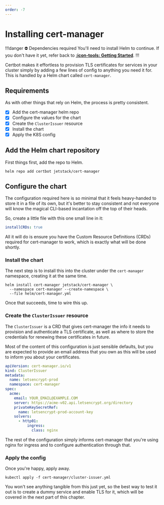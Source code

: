 ```yaml
---
order: -7
---
```


# Installing cert-manager

!!!danger :no_entry: Dependencies required
You'll need to install Helm to continue. If you don't have it yet, refer back to [**:icon-tools: Getting Started**](/getting-started/#helm).
!!!

Certbot makes it effortless to provision TLS certificates for services in your cluster simply by adding a few lines of config to anything you need it for. This is handled by a Helm chart called `cert-manager`.

## Requirements

As with other things that rely on Helm, the process is pretty consistent.

-[x] Add the cert-manager helm repo
-[x] Configure the values for the chart
-[x] Create the `ClusterIssuer` resource
-[x] Install the chart
-[x] Apply the K8S config

## Add the Helm chart repository

First things first, add the repo to Helm.

```shell
helm repo add certbot jetstack/cert-manager
```

## Configure the chart

The configuration required here is so minimal that it feels heavy-handed to store it in a file of its own, but it's better to stay consistent and not everyone will know the magical CLI-based incantation off the top of their heads.

So, create a little file with this one small line in it:

```yaml helm/cert-manager.yml
installCRDs: true
```

All it will do is ensure you have the Custom Resource Definitions (CRDs) required for cert-manager to work, which is exactly what will be done shortly.

### Install the chart

The next step is to install this into the cluster under the `cert-manager` namespace, creating it at the same time.

```shell
helm install cert-manager jetstack/cert-manager \
  --namespace cert-manager --create-namespace \
  --file helm/cert-manager.yml
```

Once that succeeds, time to wire this up.

### Create the `ClusterIssuer` resource

The `ClusterIssuer` is a CRD that gives cert-manager the info it needs to provision and authenticate a TLS certificate, as well as where to store the credentials for renewing these certificates in future.

Most of the content of this configuration is just sensible defaults, but you are expected to provide an email address that you own as this will be used to inform you about your certificates.

```yaml #8 cert-manager/cluster-issuer.yml
apiVersion: cert-manager.io/v1
kind: ClusterIssuer
metadata:
  name: letsencrypt-prod
  namespace: cert-manager
spec:
  acme:
    email: YOUR_EMAIL@EXAMPLE.COM
    server: https://acme-v02.api.letsencrypt.org/directory
    privateKeySecretRef:
      name: letsencrypt-prod-account-key
    solvers:
      - http01:
          ingress:
            class: nginx
```

The rest of the configuration simply informs cert-manager that you're using nginx for ingress and to configure authentication through that.

### Apply the config

Once you're happy, apply away.

```shell
kubectl apply -f cert-manager/cluster-issuer.yml
```

You won't see anything tangible from this just yet, so the best way to test it out is to create a dummy service and enable TLS for it, which will be covered in the next part of this chapter.
